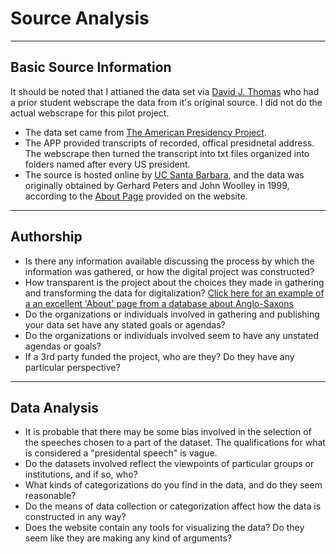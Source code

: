 # Source Analysis

---

## Basic Source Information

It should be noted that I attianed the data set via [David J. Thomas](mailto:davidjthomas@usf.edu) who had a prior student webscrape the data from it's original source. I did not do the actual webscrape for this pilot project.

* The data set came from [The American Presidency Project](https://www.presidency.ucsb.edu/).
* The APP provided transcripts of recorded, offical presidnetal address. The webscrape then turned the transcript into txt files organized into folders named after every US president.
* The source is hosted online by [UC Santa Barbara](https://www.ucsb.edu/), and the data was originally obtained by Gerhard Peters and John Woolley in 1999, according to the [About Page](https://www.presidency.ucsb.edu/about) provided on the website.

---

## Authorship

* Is there any information available discussing the process by which the information was gathered, or how the digital project was constructed?
* How transparent is the project about the choices they made in gathering and transforming the data for digitalization? [Click here for an example of a an excellent 'About' page from a database about Anglo-Saxons](http://www.pase.ac.uk/about/index.html)
* Do the organizations or individuals involved in gathering and publishing your data set have any stated goals or agendas?
* Do the organizations or individuals involved seem to have any unstated agendas or goals?
* If a 3rd party funded the project, who are they? Do they have any particular perspective?

---

## Data Analysis

* It is probable that there may be some bias involved in the selection of the speeches chosen to a part of the dataset. The qualifications for what is considered a "presidental speech" is vague.
* Do the datasets involved reflect the viewpoints of particular groups or institutions, and if so, who?
* What kinds of categorizations do you find in the data, and do they seem reasonable?
* Do the means of data collection or categorization affect how the data is constructed in any way?
* Does the website contain any tools for visualizing the data? Do they seem like they are making any kind of arguments?
